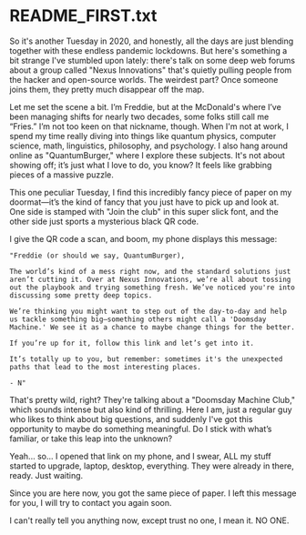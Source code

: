 # README_FIRST.txt

So it's another Tuesday in 2020, and honestly, all the days are just blending together with these endless pandemic lockdowns. But here's something a bit strange I've stumbled upon lately: there's talk on some deep web forums about a group called "Nexus Innovations" that's quietly pulling people from the hacker and open-source worlds. The weirdest part? Once someone joins them, they pretty much disappear off the map.

Let me set the scene a bit. I’m Freddie, but at the McDonald's where I’ve been managing shifts for nearly two decades, some folks still call me “Fries.” I’m not too keen on that nickname, though. When I'm not at work, I spend my time really diving into things like quantum physics, computer science, math, linguistics, philosophy, and psychology. I also hang around online as "QuantumBurger," where I explore these subjects. It's not about showing off; it’s just what I love to do, you know? It feels like grabbing pieces of a massive puzzle.

This one peculiar Tuesday, I find this incredibly fancy piece of paper on my doormat—it’s the kind of fancy that you just have to pick up and look at. One side is stamped with "Join the club" in this super slick font, and the other side just sports a mysterious black QR code.

I give the QR code a scan, and boom, my phone displays this message:

```
"Freddie (or should we say, QuantumBurger),

The world’s kind of a mess right now, and the standard solutions just aren’t cutting it. Over at Nexus Innovations, we’re all about tossing out the playbook and trying something fresh. We’ve noticed you're into discussing some pretty deep topics.

We’re thinking you might want to step out of the day-to-day and help us tackle something big—something others might call a 'Doomsday Machine.' We see it as a chance to maybe change things for the better.

If you’re up for it, follow this link and let’s get into it.

It’s totally up to you, but remember: sometimes it's the unexpected paths that lead to the most interesting places.

- N"
```

That's pretty wild, right? They're talking about a "Doomsday Machine Club," which sounds intense but also kind of thrilling. Here I am, just a regular guy who likes to think about big questions, and suddenly I've got this opportunity to maybe do something meaningful. Do I stick with what’s familiar, or take this leap into the unknown? 

Yeah... so... I opened that link on my phone, and I swear, ALL my stuff started to upgrade, laptop, desktop, everything. They were already in there, ready. Just waiting.

Since you are here now, you got the same piece of paper. I left this message for you, I will try to contact you again soon. 

I can't really tell you anything now, except trust no one, I mean it. NO ONE.